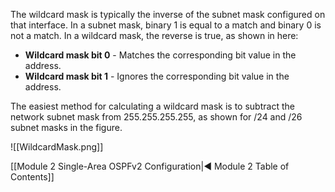 The wildcard mask is typically the inverse of the subnet mask configured on that interface. In a subnet mask, binary 1 is equal to a match and binary 0 is not a match. In a wildcard mask, the reverse is true, as shown in here:

- **Wildcard mask bit 0** - Matches the corresponding bit value in the address.
- **Wildcard mask bit 1** - Ignores the corresponding bit value in the address.

The easiest method for calculating a wildcard mask is to subtract the network subnet mask from 255.255.255.255, as shown for /24 and /26 subnet masks in the figure.

![[WildcardMask.png]]

[[Module 2 Single-Area OSPFv2 Configuration|◀ Module 2 Table of Contents]]
